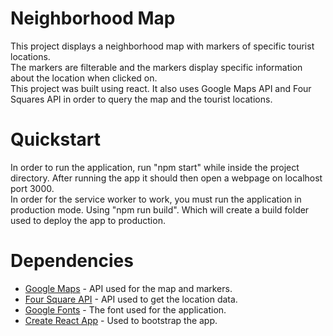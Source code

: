 # Neighborhood Map

This project displays a neighborhood map with markers of specific tourist locations.
<br/>
The markers are filterable and the markers display specific information about the location when clicked on.
<br/>
This project was built using react. It also uses Google Maps API and Four Squares API in order to query the map and the tourist locations.


# Quickstart

In order to run the application, run "npm start" while inside the project directory. After running the app it should then open a webpage on localhost port 3000.
<br/>
In order for the service worker to work, you must run the application in production mode. Using "npm run build". Which will create a build folder used to deploy the app to production.

# Dependencies

* [Google Maps](https://developers.google.com/maps/documentation/javascript/tutorial) - API used for the map and markers.
* [Four Square API](https://developer.foursquare.com/) - API used to get the location data.
* [Google Fonts](https://fonts.google.com/) - The font used for the application.
* [Create React App](https://github.com/facebook/create-react-app) - Used to bootstrap the app.

